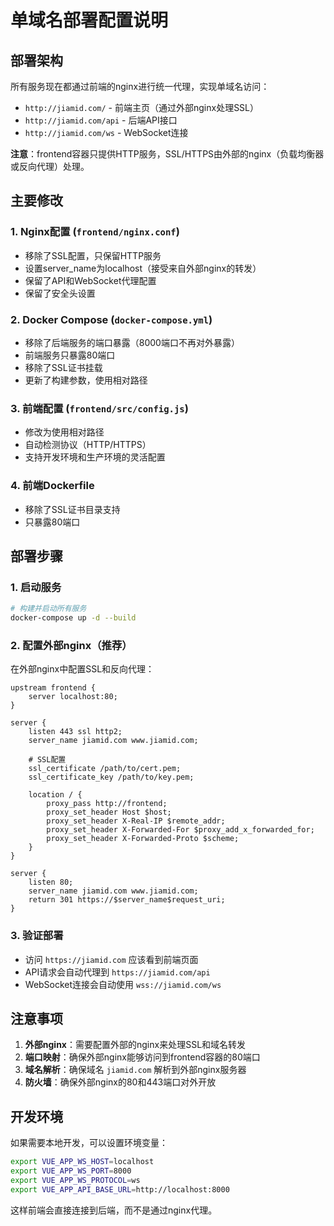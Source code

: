 # 单域名部署配置说明

## 部署架构

所有服务现在都通过前端的nginx进行统一代理，实现单域名访问：

- `http://jiamid.com/` - 前端主页（通过外部nginx处理SSL）
- `http://jiamid.com/api` - 后端API接口
- `http://jiamid.com/ws` - WebSocket连接

**注意**：frontend容器只提供HTTP服务，SSL/HTTPS由外部的nginx（负载均衡器或反向代理）处理。

## 主要修改

### 1. Nginx配置 (`frontend/nginx.conf`)
- 移除了SSL配置，只保留HTTP服务
- 设置server_name为localhost（接受来自外部nginx的转发）
- 保留了API和WebSocket代理配置
- 保留了安全头设置

### 2. Docker Compose (`docker-compose.yml`)
- 移除了后端服务的端口暴露（8000端口不再对外暴露）
- 前端服务只暴露80端口
- 移除了SSL证书挂载
- 更新了构建参数，使用相对路径

### 3. 前端配置 (`frontend/src/config.js`)
- 修改为使用相对路径
- 自动检测协议（HTTP/HTTPS）
- 支持开发环境和生产环境的灵活配置

### 4. 前端Dockerfile
- 移除了SSL证书目录支持
- 只暴露80端口

## 部署步骤

### 1. 启动服务
```bash
# 构建并启动所有服务
docker-compose up -d --build
```

### 2. 配置外部nginx（推荐）
在外部nginx中配置SSL和反向代理：

```nginx
upstream frontend {
    server localhost:80;
}

server {
    listen 443 ssl http2;
    server_name jiamid.com www.jiamid.com;
    
    # SSL配置
    ssl_certificate /path/to/cert.pem;
    ssl_certificate_key /path/to/key.pem;
    
    location / {
        proxy_pass http://frontend;
        proxy_set_header Host $host;
        proxy_set_header X-Real-IP $remote_addr;
        proxy_set_header X-Forwarded-For $proxy_add_x_forwarded_for;
        proxy_set_header X-Forwarded-Proto $scheme;
    }
}

server {
    listen 80;
    server_name jiamid.com www.jiamid.com;
    return 301 https://$server_name$request_uri;
}
```

### 3. 验证部署
- 访问 `https://jiamid.com` 应该看到前端页面
- API请求会自动代理到 `https://jiamid.com/api`
- WebSocket连接会自动使用 `wss://jiamid.com/ws`

## 注意事项

1. **外部nginx**：需要配置外部的nginx来处理SSL和域名转发
2. **端口映射**：确保外部nginx能够访问到frontend容器的80端口
3. **域名解析**：确保域名 `jiamid.com` 解析到外部nginx服务器
4. **防火墙**：确保外部nginx的80和443端口对外开放

## 开发环境

如果需要本地开发，可以设置环境变量：
```bash
export VUE_APP_WS_HOST=localhost
export VUE_APP_WS_PORT=8000
export VUE_APP_WS_PROTOCOL=ws
export VUE_APP_API_BASE_URL=http://localhost:8000
```

这样前端会直接连接到后端，而不是通过nginx代理。